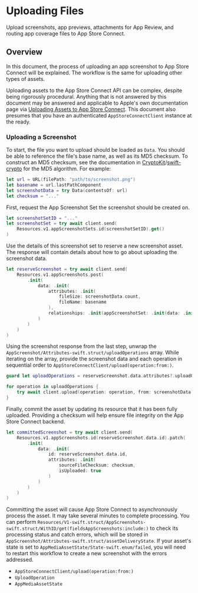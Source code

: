 # Uploading Files

Upload screenshots, app previews, attachments for App Review, and routing app coverage files to App Store Connect.

## Overview

In this document, the process of uploading an app screenshot to App Store Connect will be explained. The workflow is the same for uploading other types of assets. 

Uploading assets to the App Store Connect API can be complex, despite being rigorously procedural. Anything that is not answered by this document may be answered and applicable to Apple's own documentation page via [Uploading Assets to App Store Connect](https://developer.apple.com/documentation/appstoreconnectapi/uploading_assets_to_app_store_connect). This document also presumes that you have an authenticated ``AppStoreConnectClient`` instance at the ready. 

### Uploading a Screenshot

To start, the file you want to upload should be loaded as `Data`. You should be able to reference the file's base name, as well as its MD5 checksum. To construct an MD5 checksum, see the documentation in [CryptoKit](https://developer.apple.com/documentation/cryptokit)/[swift-crypto](https://github.com/apple/swift-crypto) for the MD5 algorithm. For example:

```swift
let url = URL(filePath: "path/to/screenshot.png")
let basename = url.lastPathComponent
let screenshotData = try Data(contentsOf: url)
let checksum = "..."
```

First, request the App Screenshot Set the screenshot should be created on.

```swift
let screenshotSetID = "..."
let screenshotSet = try await client.send(
    Resources.v1.appScreenshotSets.id(screenshotSetID).get()
)
```

Use the details of this screenshot set to reserve a new screenshot asset. The response will contain details about how to go about uploading the screenshot data.

```swift
let reserveScreenshot = try await client.send(
    Resources.v1.appScreenshots.post(
        .init(
            data: .init(
                attributes: .init(
                    fileSize: screenshotData.count,
                    fileName: basename
                ),
                relationships: .init(appScreenshotSet: .init(data: .init(id: screenshotSet.data.id)))
            )
        )
    )
)
```

Using the screenshot response from the last step, unwrap the ``AppScreenshot/Attributes-swift.struct/uploadOperations`` array. While iterating on the array, provide the screenshot data and each operation in sequential order to ``AppStoreConnectClient/upload(operation:from:)``. 

```swift
guard let uploadOperations = reserveScreenshot.data.attributes?.uploadOperations else { return }

for operation in uploadOperations {
    try await client.upload(operation: operation, from: screenshotData)
}
```

Finally, commit the asset by updating its resource that it has been fully uploaded. Providing a checksum will help ensure file integrity on the App Store Connect backend.

```swift
let committedScreenshot = try await client.send(
    Resources.v1.appScreenshots.id(reserveScreenshot.data.id).patch(
        .init(
            data: .init(
                id: reserveScreenshot.data.id, 
                attributes: .init(
                    sourceFileChecksum: checksum, 
                    isUploaded: true
                )
            )
        )
    )
)
```

Committing the asset will cause App Store Connect to asynchronously process the asset. It may take several minutes to complete processing. You can perform ``Resources/V1-swift.struct/AppScreenshots-swift.struct/WithID/get(fieldsAppScreenshots:include:)`` to check its processing status and catch errors, which will be stored in ``AppScreenshot/Attributes-swift.struct/assetDeliveryState``. If your asset's state is set to ``AppMediaAssetState/State-swift.enum/failed``, you will need to restart this workflow to create a new screenshot with the errors addressed.

- ``AppStoreConnectClient/upload(operation:from:)``
- ``UploadOperation``
- ``AppMediaAssetState``
